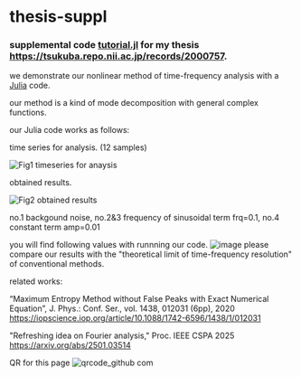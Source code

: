 # thesis-suppl

### supplemental code [tutorial.jl](https://github.com/fishiyama/thesis-suppl/blob/main/tutorial.jl) for my thesis https://tsukuba.repo.nii.ac.jp/records/2000757.

we demonstrate our nonlinear method of time-frequency analysis with a [Julia](https://julialang.org/) code.

our method is a kind of mode decomposition with general complex functions.

our Julia code works as follows:

time series for analysis. (12 samples)

![Fig1 timeseries for anaysis](https://user-images.githubusercontent.com/111185366/192537801-fb49c8c7-c94a-47d9-b027-faaf73d3d53d.png)

obtained results.

![Fig2 obtained results](https://user-images.githubusercontent.com/111185366/192537829-617fd562-6fa0-4766-80ac-1178ae0e1245.png)

no.1 backgound noise, no.2&3 frequency of sinusoidal term frq=0.1, no.4 constant term amp=0.01
 
you will find following values with runnning our code.
![image](https://user-images.githubusercontent.com/111185366/193454046-6604d2aa-f803-40c6-88f4-d7c13eb85da3.png)
please compare our results with the "theoretical limit of time-frequency resolution" of conventional methods.

related works: 

“Maximum Entropy Method without False Peaks with Exact Numerical Equation”, J. Phys.: Conf. Ser., vol. 1438, 012031 (6pp), 2020
https://iopscience.iop.org/article/10.1088/1742-6596/1438/1/012031

"Refreshing idea on Fourier analysis," Proc. IEEE CSPA 2025
https://arxiv.org/abs/2501.03514

QR for this page
![qrcode_github com](https://github.com/user-attachments/assets/c9e5970a-99ba-45f9-8667-b3b2f394adc8)
